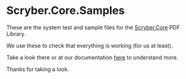 # Scryber.Core.Samples

These are the system test and sample files for the [Scryber.Core](https://github.com/richard-scryber/scryber.core) PDF Library.

We use these to check that everything is working (for us at least).

Take a look there or at our documentation [here](https://scrybercore.readthedocs.io/en/latest/) to understand more.

Thanks for taking a look.
